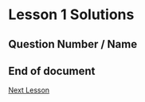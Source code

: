 # Lesson 1 Solutions

<!-- Solutions below only -->

## Question Number / Name

<!-- Solutions above only -->

## End of document

[Next Lesson](../lesson2/solutions.md)

<!--  -->
